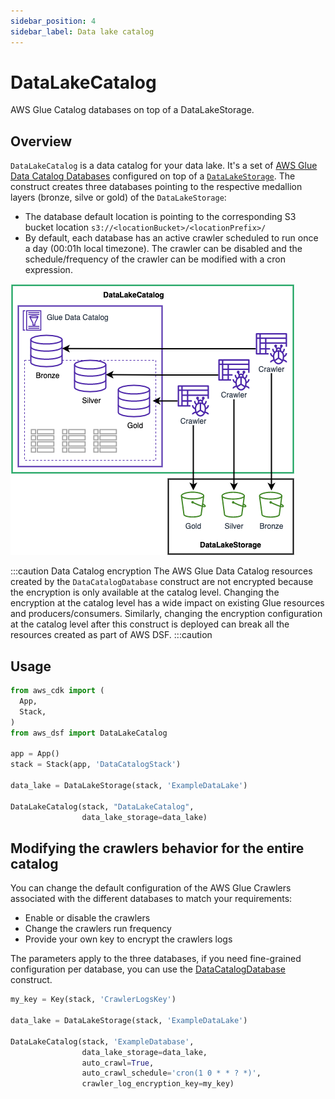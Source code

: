 ```yaml
---
sidebar_position: 4
sidebar_label: Data lake catalog
---
```


# DataLakeCatalog

AWS Glue Catalog databases on top of a DataLakeStorage.

## Overview

`DataLakeCatalog` is a data catalog for your data lake. It's a set of [AWS Glue Data Catalog Databases](https://docs.aws.amazon.com/glue/latest/dg/define-database.html) configured on top of a [`DataLakeStorage`](./data-lake-storage). 
The construct creates three databases pointing to the respective medallion layers (bronze, silve or gold) of the `DataLakeStorage`:
- The database default location is pointing to the corresponding S3 bucket location `s3://<locationBucket>/<locationPrefix>/`
- By default, each database has an active crawler scheduled to run once a day (00:01h local timezone). The crawler can be disabled and the schedule/frequency of the crawler can be modified with a cron expression.

![Data Lake Catalog](../../../static/img/adsf-data-lake-catalog.png)

:::caution Data Catalog encryption
The AWS Glue Data Catalog resources created by the `DataCatalogDatabase` construct are not encrypted because the encryption is only available at the catalog level. Changing the encryption at the catalog level has a wide impact on existing Glue resources and producers/consumers. Similarly, changing the encryption configuration at the catalog level after this construct is deployed can break all the resources created as part of AWS DSF.
:::caution

## Usage

```python
from aws_cdk import (
  App, 
  Stack, 
)
from aws_dsf import DataLakeCatalog

app = App()
stack = Stack(app, 'DataCatalogStack')

data_lake = DataLakeStorage(stack, 'ExampleDataLake')

DataLakeCatalog(stack, "DataLakeCatalog",
                data_lake_storage=data_lake)
```
## Modifying the crawlers behavior for the entire catalog

You can change the default configuration of the AWS Glue Crawlers associated with the different databases to match your requirements:
* Enable or disable the crawlers
* Change the crawlers run frequency
* Provide your own key to encrypt the crawlers logs

The parameters apply to the three databases, if you need fine-grained configuration per database, you can use the [DataCatalogDatabase](./data-catalog-database) construct. 

```python
my_key = Key(stack, 'CrawlerLogsKey')

data_lake = DataLakeStorage(stack, 'ExampleDataLake')

DataLakeCatalog(stack, 'ExampleDatabase',
                data_lake_storage=data_lake,
                auto_crawl=True,
                auto_crawl_schedule='cron(1 0 * * ? *)',
                crawler_log_encryption_key=my_key)
```

